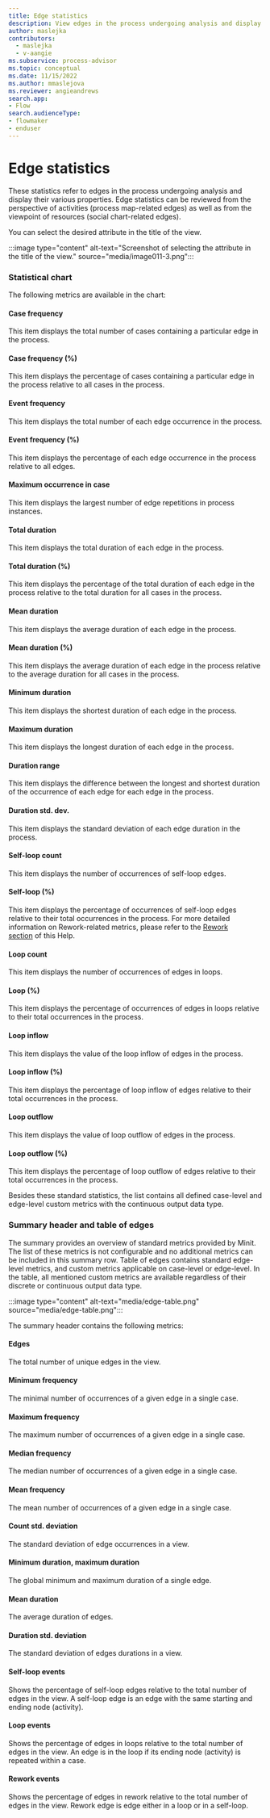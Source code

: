 ```yaml
---
title: Edge statistics
description: View edges in the process undergoing analysis and display their various properties in the Power Automate Process Mining desktop app.
author: maslejka
contributors:
  - maslejka
  - v-aangie
ms.subservice: process-advisor
ms.topic: conceptual
ms.date: 11/15/2022
ms.author: mmaslejova
ms.reviewer: angieandrews
search.app:
- Flow
search.audienceType:
- flowmaker
- enduser
---
```


# Edge statistics

These statistics refer to edges in the process undergoing analysis and display their various properties. Edge statistics can be reviewed from the perspective of activities (process map-related edges) as well as from the viewpoint of resources (social chart-related edges).

You can select the desired attribute in the title of the view.

:::image type="content" alt-text="Screenshot of selecting the attribute in the title of the view." source="media/image011-3.png":::

### Statistical chart

The following metrics are available in the chart:

#### Case frequency

This item displays the total number of cases containing a particular edge in the process.

#### Case frequency (%)

This item displays the percentage of cases containing a particular edge in the process relative to all cases in the process.

#### Event frequency

This item displays the total number of each edge occurrence in the process.

#### Event frequency (%)

This item displays the percentage of each edge occurrence in the process relative to all edges.

#### Maximum occurrence in case

This item displays the largest number of edge repetitions in process instances.

#### Total duration

This item displays the total duration of each edge in the process.

#### Total duration (%)

This item displays the percentage of the total duration of each edge in the process relative to the total duration for all cases in the process.

#### Mean duration

This item displays the average duration of each edge in the process.

#### Mean duration (%)

This item displays the average duration of each edge in the process relative to the average duration for all cases in the process.

#### Minimum duration

This item displays the shortest duration of each edge in the process.

#### Maximum duration

This item displays the longest duration of each edge in the process.

#### Duration range

This item displays the difference between the longest and shortest duration of the occurrence of each edge for each edge in the process.

#### Duration std. dev.

This item displays the standard deviation of each edge duration in the process.

#### Self-loop count

This item displays the number of occurrences of self-loop edges.

#### Self-loop (%)

This item displays the percentage of occurrences of self-loop edges relative to their total occurrences in the process. For more detailed information on Rework-related metrics, please refer to the [Rework section](rework-metrics.md) of this Help.

#### Loop count

This item displays the number of occurrences of edges in loops.

#### Loop (%)

This item displays the percentage of occurrences of edges in loops relative to their total occurrences in the process.

#### Loop inflow

This item displays the value of the loop inflow of edges in the process.

#### Loop inflow (%)

This item displays the percentage of loop inflow of edges relative to their total occurrences in the process.

#### Loop outflow

This item displays the value of loop outflow of edges in the process.

#### Loop outflow (%)

This item displays the percentage of loop outflow of edges relative to their total occurrences in the process.

Besides these standard statistics, the list contains all defined case-level and edge-level custom metrics with the continuous output data type.

### Summary header and table of edges

The summary provides an overview of standard metrics provided by Minit. The list of these metrics is not configurable and no additional metrics can be included in this summary row. Table of edges contains standard edge-level metrics, and custom metrics applicable on case-level or edge-level. In the table, all mentioned custom metrics are available regardless of their discrete or continuous output data type.

:::image type="content" alt-text="media/edge-table.png" source="media/edge-table.png":::

The summary header contains the following metrics:

#### Edges

The total number of unique edges in the view.

#### Minimum frequency

The minimal number of occurrences of a given edge in a single case.

#### Maximum frequency

The maximum number of occurrences of a given edge in a single case.

#### Median frequency

The median number of occurrences of a given edge in a single case.

#### Mean frequency

The mean number of occurrences of a given edge in a single case.

#### Count std. deviation

The standard deviation of edge occurrences in a view.

#### Minimum duration, maximum duration

The global minimum and maximum duration of a single edge.

#### Mean duration

The average duration of edges.

#### Duration std. deviation

The standard deviation of edges durations in a view.

#### Self-loop events

Shows the percentage of self-loop edges relative to the total number of edges in the view. A self-loop edge is an edge with the same starting and ending node (activity).

#### Loop events

Shows the percentage of edges in loops relative to the total number of edges in the view. An edge is in the loop if its ending node (activity) is repeated within a case.

#### Rework events

Shows the percentage of edges in rework relative to the total number of edges in the view. Rework edge is edge either in a loop or in a self-loop.


